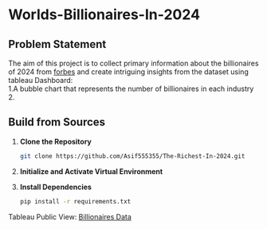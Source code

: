 # Worlds-Billionaires-In-2024
## Problem Statement
The aim of this project is to collect primary information about the billionaires of 2024 from [forbes](https://www.forbes.com/billionaires/) and  create intriguing insights from the dataset using tableau Dashboard:  
1.A bubble chart that represents the number of billionaires in each industry  2.
## Build from Sources

1. **Clone the Repository**
   
    ```bash
    git clone https://github.com/Asif555355/The-Richest-In-2024.git
    ```

2. **Initialize and Activate Virtual Environment**

3. **Install Dependencies**
   
    ```bash
    pip install -r requirements.txt
    ```

Tableau Public View: [Billionaires Data](https://public.tableau.com/app/profile/md.asif.hossain7274/viz/bcountbasedonsources_17132951336870/Billionairesdata)

